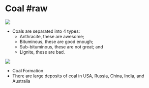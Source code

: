 # Coal #raw
<img src="https://mint-garden.netlify.app/assets/Different-Coals.png" style="max-width:100%;height:auto">

- Coals are separated into 4 types:
	- Anthracite, these are awesome;
	- Bituminous, these are good enough;
	- Sub-bituminous, these are not great; and
	- Lignite, these are bad.

<img src="https://mint-garden.netlify.app/assets/Formation-of-Anthracite.png" style="max-width:100%;height:auto">

- Coal Formation
- There are large deposits of coal in USA, Russia, China, India, and Australia